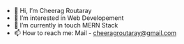 - 👋 Hi, I’m Cheerag Routaray
- 👀 I’m interested in Web Developement
- 🌱 I’m currently in touch MERN Stack
- 📫 How to reach me: Mail - cheeragroutaray@gmail.com
